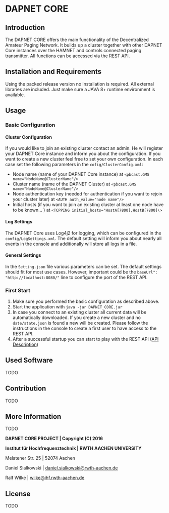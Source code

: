 # DAPNET CORE #
## Introduction ##
The DAPNET CORE offers the main functionality of the Decentralized Amateur Paging Network.
It builds up a cluster together with other DAPNET Core instances over the HAMNET and
controls connected paging transmitter. All functions can be accessed via the REST API.

## Installation and Requirements ##
Using the packed release version no installation is required. All external libraries are
included. Just make sure a JAVA 8+ runtime environment is available.

## Usage ##
### Basic Configuration ###
#### Cluster Configuration ####
If you would like to join an existing cluster contact an admin. He will register your DAPNET
Core instance and inform you about the configuration. If you want to create a new cluster
feel free to set your own configuration. In each case set the following parameters in the
`cofig/ClusterConfig.xml`:
* Node name (name of your DAPNET Core instance) at
  `<pbcast.GMS name="NodeName@ClusterName"/>`
* Cluster name (name of the DAPNET Cluster) at
  `<pbcast.GMS name="NodeName@ClusterName"/>`
* Node authentication key (needed for authentication if you want to rejoin your cluster later)
  at `<AUTH auth_value="node name"/>`
* Initial hosts (if you want to join an existing cluster at least one node have to be
  known... ) at `<TCPPING initial_hosts="HostA[7800],HostB[7800]\>`

#### Log Settings ####
The DAPNET Core uses Log4j2 for logging, which can be configured in the
`config/LogSettings.xml`. The default setting will inform you about nearly all events in the
console and additionally will store all logs in a file.

#### General Settings ####
In the `Setting.json` file various parameters can be set. The default settings should fit for
most use cases. However, important could be the `baseUrl": "http://localhost:8080/"` line to
configure the port of the REST API.

### First Start ###
1. Make sure you performed the basic configuration as described above.
2. Start the application with `java -jar DAPNET_CORE.jar`
3. In case you connect to an existing cluster all current data will be automatically downloaded.
   If you create a new cluster and no `date/state.json` is found a new will be created. Please
   follow the instructions in the console to create a first user to have access to the REST API.
4. After a successful startup you can start to play with the REST API
   ([API Description](https://bitbucket.org/DAPNET/dapnet-core/wiki/Beschreibung%20der%20REST%20API))


## Used Software ##
TODO

## Contribution ##
TODO

## More Information ##
TODO

**DAPNET CORE PROJECT | Copyright (C) 2016**

**Institut für Hochfrequenztechnik | RWTH AACHEN UNIVERSITY**

Melatener Str. 25 | 52074 Aachen

Daniel Sialkowski | daniel.sialkowski@rwth-aachen.de

Ralf Wilke | wilke@ihf.rwth-aachen.de

## License ##
TODO